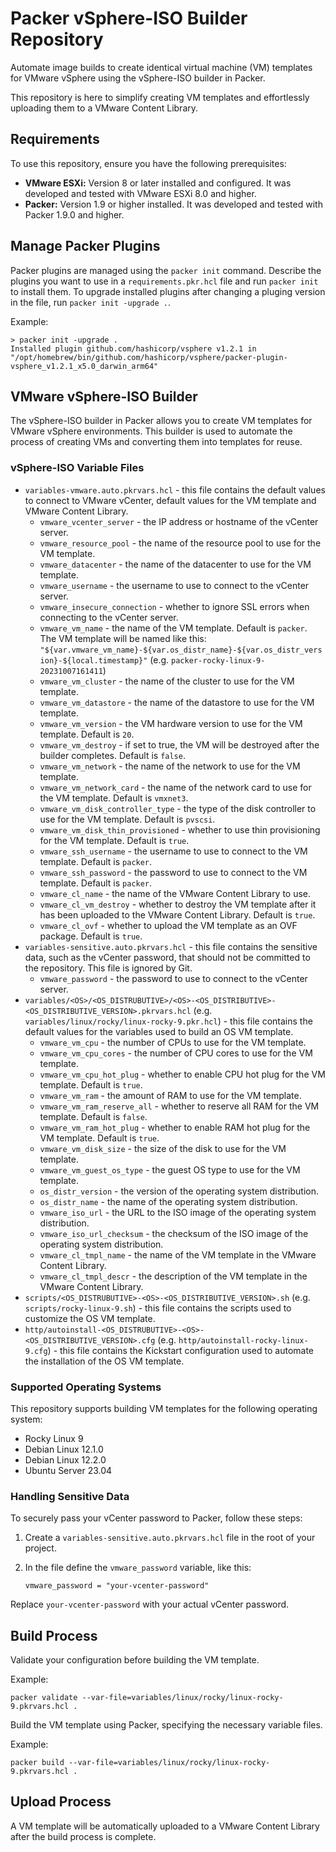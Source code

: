 # Packer vSphere-ISO Builder Repository

Automate image builds to create identical virtual machine (VM) templates for VMware vSphere using the vSphere-ISO builder in Packer.

This repository is here to simplify creating VM templates and effortlessly uploading them to a VMware Content Library.

## Requirements

To use this repository, ensure you have the following prerequisites:

- **VMware ESXi:** Version 8 or later installed and configured. It was developed and tested with VMware ESXi 8.0 and higher.
- **Packer:** Version 1.9 or higher installed. It was developed and tested with Packer 1.9.0 and higher.

## Manage Packer Plugins

Packer plugins are managed using the `packer init` command. Describe the plugins you want to use in a `requirements.pkr.hcl` file and run `packer init` to install them. To upgrade installed  plugins after changing a pluging version in the file, run `packer init -upgrade .`.

Example:

```shell
> packer init -upgrade .
Installed plugin github.com/hashicorp/vsphere v1.2.1 in "/opt/homebrew/bin/github.com/hashicorp/vsphere/packer-plugin-vsphere_v1.2.1_x5.0_darwin_arm64"
```

## VMware vSphere-ISO Builder

The vSphere-ISO builder in Packer allows you to create VM templates for VMware vSphere environments. This builder is used to automate the process of creating VMs and converting them into templates for reuse.

### vSphere-ISO Variable Files

- `variables-vmware.auto.pkrvars.hcl` - this file contains the default values to connect to VMware vCenter, default values for the VM template and VMware Content Library.
  - `vmware_vcenter_server` - the IP address or hostname of the vCenter server.
  - `vmware_resource_pool` - the name of the resource pool to use for the VM template.
  - `vmware_datacenter` - the name of the datacenter to use for the VM template.
  - `vmware_username` - the username to use to connect to the vCenter server.
  - `vmware_insecure_connection` - whether to ignore SSL errors when connecting to the vCenter server.
  - `vmware_vm_name` - the name of the VM template. Default is `packer`. The VM template will be named like this: `"${var.vmware_vm_name}-${var.os_distr_name}-${var.os_distr_version}-${local.timestamp}"` (e.g. `packer-rocky-linux-9-20231007161411`)
  - `vmware_vm_cluster` - the name of the cluster to use for the VM template.
  - `vmware_vm_datastore` - the name of the datastore to use for the VM template.
  - `vmware_vm_version` - the VM hardware version to use for the VM template. Default is `20`.
  - `vmware_vm_destroy` - if set to true, the VM will be destroyed after the builder completes. Default is `false`.
  - `vmware_vm_network` - the name of the network to use for the VM template.
  - `vmware_vm_network_card` - the name of the network card to use for the VM template. Default is `vmxnet3`.
  - `vmware_vm_disk_controller_type` - the type of the disk controller to use for the VM template. Default is `pvscsi`.
  - `vmware_vm_disk_thin_provisioned` - whether to use thin provisioning for the VM template. Default is `true`.
  - `vmware_ssh_username` - the username to use to connect to the VM template. Default is `packer`.
  - `vmware_ssh_password` - the password to use to connect to the VM template. Default is `packer`.
  - `vmware_cl_name` - the name of the VMware Content Library to use.
  - `vmware_cl_vm_destroy` - whether to destroy the VM template after it has been uploaded to the VMware Content Library. Default is `true`.
  - `vmware_cl_ovf` - whether to upload the VM template as an OVF package. Default is `true`.
- `variables-sensitive.auto.pkrvars.hcl` - this file contains the sensitive data, such as the vCenter password, that should not be committed to the repository. This file is ignored by Git.
  - `vmware_password` - the password to use to connect to the vCenter server.
- `variables/<OS>/<OS_DISTRUBUTIVE>/<OS>-<OS_DISTRIBUTIVE>-<OS_DISTRIBUTIVE_VERSION>.pkrvars.hcl` (e.g. `variables/linux/rocky/linux-rocky-9.pkr.hcl`) - this file contains the default values for the variables used to build an OS VM template.
  - `vmware_vm_cpu` - the number of CPUs to use for the VM template.
  - `vmware_vm_cpu_cores` - the number of CPU cores to use for the VM template.
  - `vmware_vm_cpu_hot_plug` - whether to enable CPU hot plug for the VM template. Default is `true`.
  - `vmware_vm_ram` - the amount of RAM to use for the VM template.
  - `vmware_vm_ram_reserve_all` - whether to reserve all RAM for the VM template. Default is `false`.
  - `vmware_vm_ram_hot_plug` - whether to enable RAM hot plug for the VM template. Default is `true`.
  - `vmware_vm_disk_size` - the size of the disk to use for the VM template.
  - `vmware_vm_guest_os_type` - the guest OS type to use for the VM template.
  - `os_distr_version` - the version of the operating system distribution.
  - `os_distr_name` - the name of the operating system distribution.
  - `vmware_iso_url` - the URL to the ISO image of the operating system distribution.
  - `vmware_iso_url_checksum` - the checksum of the ISO image of the operating system distribution.
  - `vmware_cl_tmpl_name` - the name of the VM template in the VMware Content Library.
  - `vmware_cl_tmpl_descr` - the description of the VM template in the VMware Content Library.
- `scripts/<OS_DISTRUBUTIVE>-<OS>-<OS_DISTRIBUTIVE_VERSION>.sh` (e.g. `scripts/rocky-linux-9.sh`) - this file contains the scripts used to customize the OS VM template.
- `http/autoinstall-<OS_DISTRUBUTIVE>-<OS>-<OS_DISTRIBUTIVE_VERSION>.cfg` (e.g. `http/autoinstall-rocky-linux-9.cfg`) - this file contains the Kickstart configuration used to automate the installation of the OS VM template.

### Supported Operating Systems

This repository supports building VM templates for the following operating system:

- Rocky Linux 9
- Debian Linux 12.1.0
- Debian Linux 12.2.0
- Ubuntu Server 23.04


### Handling Sensitive Data

To securely pass your vCenter password to Packer, follow these steps:

1. Create a `variables-sensitive.auto.pkrvars.hcl` file in the root of your project.
2. In the file define the `vmware_password` variable, like this:

   ```hcl
   vmware_password = "your-vcenter-password"
   ```

Replace `your-vcenter-password` with your actual vCenter password.


## Build Process

Validate your configuration before building the VM template.

Example:

```shell
packer validate --var-file=variables/linux/rocky/linux-rocky-9.pkrvars.hcl .
```

Build the VM template using Packer, specifying the necessary variable files.

Example:

```shell
packer build --var-file=variables/linux/rocky/linux-rocky-9.pkrvars.hcl .
```

## Upload Process

A VM template will be automatically uploaded to a VMware Content Library after the build process is complete.

